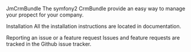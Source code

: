 JmCrmBundle
The symfony2 CrmBundle provide an easy way to manage your propect for your
company.

Installation
All the installation instructions are located in documentation.

Reporting an issue or a feature request
Issues and feature requests are tracked in the Github issue tracker.
